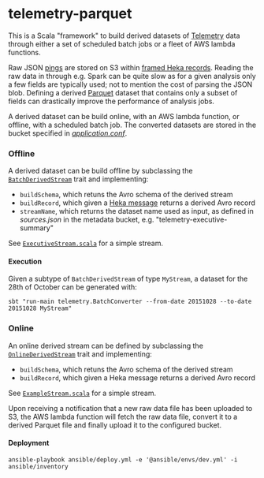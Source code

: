 # telemetry-parquet

This is a Scala "framework" to build derived datasets of [Telemetry](https://wiki.mozilla.org/Telemetry) data through either a set of scheduled batch jobs or a fleet of AWS lambda functions. 

Raw JSON [pings](https://ci.mozilla.org/job/mozilla-central-docs/Tree_Documentation/toolkit/components/telemetry/telemetry/pings.html) are stored on S3 within [framed Heka records](https://hekad.readthedocs.org/en/latest/message/index.html#stream-framing). Reading the raw data in through e.g. Spark can be quite slow as for a given analysis only a few fields are typically used; not to mention the cost of parsing the JSON blob. Defining a derived [Parquet](https://parquet.apache.org/) dataset that contains only a subset of fields can drastically improve the performance of analysis jobs.

A derived dataset can be build online, with an AWS lambda function, or offline, with a scheduled batch job. The converted datasets are stored in the bucket specified in [*application.conf*](https://github.com/vitillo/aws-lambda-parquet/blob/master/src/main/resources/application.conf#L2).

### Offline

A derived dataset can be build offline by subclassing the [`BatchDerivedStream`](https://github.com/vitillo/aws-lambda-parquet/blob/master/src/main/scala/BatchDerivedStream.scala) trait and implementing:
- `buildSchema`, which retuns the Avro schema of the derived stream
- `buildRecord`, which given a [Heka message](https://hekad.readthedocs.org/en/latest/message/index.html#message-variables) returns a derived Avro record
- `streamName`, which returns the dataset name used as input, as defined in *sources.json* in the metadata bucket, e.g. "telemetry-executive-summary"

See [`ExecutiveStream.scala`](https://github.com/vitillo/telemetry-parquet/blob/master/src/main/scala/streams/ExecutiveStream.scala) for a simple stream.

#### Execution
Given a subtype of `BatchDerivedStream` of type `MyStream`, a dataset for the 28th of October can be generated with:
```
sbt "run-main telemetry.BatchConverter --from-date 20151028 --to-date 20151028 MyStream"
```

### Online

An online derived stream can be defined by subclassing the [`OnlineDerivedStream`](https://github.com/vitillo/aws-lambda-parquet/blob/master/src/main/scala/OnlineDerivedStream.scala) trait and implementing:
- `buildSchema`, which retuns the Avro schema of the derived stream
- `buildRecord`, which given a Heka message returns a derived Avro record

See [`ExampleStream.scala`](https://github.com/vitillo/aws-lambda-parquet/blob/master/src/main/scala/streams/ExampleStream.scala) for a simple stream.

Upon receiving a notification that a new raw data file has been uploaded to S3, the AWS lambda function will fetch the raw data file, convert it to a derived Parquet file and finally upload it to the configured bucket.

#### Deployment
```
ansible-playbook ansible/deploy.yml -e '@ansible/envs/dev.yml' -i ansible/inventory
```
